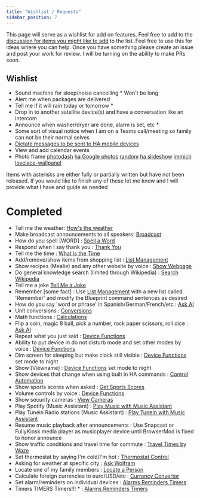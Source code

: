 ```yaml
---
title: "Wishlist / Requests"
sidebar_position: 7
---
```

This page will serve as a wishlist for add on features.  Feel free to add to the [discussion for items you might like to add](https://github.com/dinki/View-Assist/discussions/19) to the list.  Feel free to use this for ideas where you can help.  Once you have something please create an issue and post your work for review.  I will be turning on the ability to make PRs soon.


## Wishlist


* Sound machine for sleep/noise cancelling * Won't be long
* Alert me when packages are delivered
* Tell me if it will rain today or tomorrow *
* Drop in to another satellite device(s) and have a conversation like an intercom
* Announce when washer/dryer are done, alarm is set, etc *
* Some sort of visual notice when I am on a Teams call/meeting so family can not be their normal selves
* [Dictate messages to be sent to HA mobile devices](https://github.com/dinki/View-Assist/discussions/19#discussioncomment-9745565)
* View and add calendar events
* Photo frame [photodash](https://github.com/apop880/photodash) [ha Google photos](https://github.com/Daanoz/ha-google-photos) [random](https://picsum.photos/) [ha slideshow](https://github.com/garthschoeddert/HASlideshow-lfix) [immich](https://github.com/outadoc/immich-home-assistant) [lovelace-wallpanel](https://github.com/j-a-n/lovelace-wallpanel)

Items with asterisks are either fully or partially written but have not been released.  If you would like to finish any of these let me know and I will provide what I have and guide as needed

# Completed

* Tell me the weather:  [How's the weather](extend-functionality/sentences/hows-the-weather)
* Make broadcast announcements to all speakers: [Broadcast](extend-functionality/sentences/broadcast)
* How do you spell [WORD] : [Spell a Word](extend-functionality/sentences/spell-a-word)
* Respond when I say thank you : [Thank You](extend-functionality/sentences/thank-you)
* Tell me the time : [What is the Time](extend-functionality/sentences/what-time-is-it)
* Add/remove/show items from shopping list : [List Management](extend-functionality/sentences/list-management)
* Show recipes (Mealie) and any other website by voice : [Show Webpage](extend-functionality/sentences/show-webpage)
* Do general knowledge search (limited through Wikipedia) : [Search Wikipedia](extend-functionality/sentences/search-wikipedia)
* Tell me a joke [Tell Me a Joke](extend-functionality/sentences/tell-me-a-joke)
* Remember [some fact] : Use [List Management](extend-functionality/sentences/list-management) with a new list called 'Remember' and modify the Blueprint command sentences as desired
* How do you say 'word or phrase' in Spanish/German/French/etc : [Ask AI](extend-functionality/sentences/ask-ai)
* Unit conversions : [Conversions](community-contributions/cc-sentences/conversions.md)
* Math functions  : [Calculations](community-contributions/cc-sentences/calculations.md)
* Flip a coin, magic 8 ball, pick a number, rock paper scissors, roll dice : [Ask AI](extend-functionality/sentences/ask-ai)
* Repeat what you just said : [Device Functions](extend-functionality/sentences/device-functions)
* Ability to put device in do not disturb mode and set other modes by voice : [Device Functions](extend-functionality/sentences/device-functions)
* Dim screen for sleeping but make clock still visible : [Device Functions](extend-functionality/sentences/device-functions) set mode to night
* Show [Viewname] : [Device Functions](extend-functionality/sentences/device-functions) set mode to night
* Show devices that change when using built in HA commands : [Control Automation](viewassist-setup/homeassistant-configuration/viewassist-configuration/control-automations)
* Show sports scores when asked  : [Get Sports Scores](extend-functionality/sentences/get-sports-scores)
* Volume controls by voice : [Device Functions](extend-functionality/sentences/device-functions)
* Show security cameras : [View Cameras](extend-functionality/sentences/view-camera)
* Play Spotify (Music Assistant) : [Play Music with Music Assistant](extend-functionality/sentences/play-music-with-ma)
* Play Tunein Radio stations (Music Assistant) : [Play TuneIn with Music Assistant](extend-functionality/sentences/play-tunein-with-ma)
* Resume music playback after announcements : Use Snapcast or FullyKiosk media player as musicplayer device until BrowserMod is fixed to honor announce 
* Show traffic conditions and travel time for commute : [Travel Times by Waze](extend-functionality/sentences/travel-times-by-waze)
* Set thermostat by saying I'm cold/I'm hot  : [Thermostat Control](extend-functionality/sentences/thermostat-control)
* Asking for weather at specific city : [Ask Wolfram](community-contributions/cc-sentences/ask-wolfram.md)
* Locate one of my family members : [Locate a Person](extend-functionality/sentences/locate-a-person.md)
* Calculate foreign currencies to euro/USD/etc : [Currency Convertor](community-contributions/cc-sentences/currency-convertor.md)
* Set alarm/reminders on individual devices : [Alarms Reminders Timers](extend-functionality/sentences/alarms-reminders-timers)
* Timers TIMERS Timers!!! * : [Alarms Reminders Timers](extend-functionality/sentences/alarms-reminders-timers)
